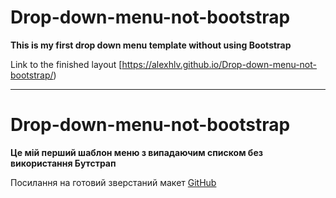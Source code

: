 # Drop-down-menu-not-bootstrap

**This is my first drop down menu template without using Bootstrap**


Link to the finished layout [https://alexhlv.github.io/Drop-down-menu-not-bootstrap/)

------------------------------------------------------------

# Drop-down-menu-not-bootstrap


**Це мій перший шаблон меню з випадаючим списком без використання Бутстрап**


Посилання на готовий зверстаний макет [GitHub](https://alexhlv.github.io/Drop-down-menu-not-bootstrap/)
